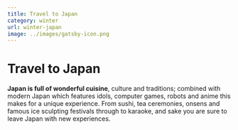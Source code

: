```yaml
---
title: Travel to Japan
category: winter
url: winter-japan
image: ../images/gatsby-icon.png
---
```


# Travel to Japan

**Japan is full of wonderful cuisine**, culture and traditions; combined with modern Japan 
which features idols, computer games, robots and anime this makes for a unique experience. 
From sushi, tea ceremonies, onsens and famous ice sculpting festivals through to karaoke, 
and sake you are sure to leave Japan with new experiences.